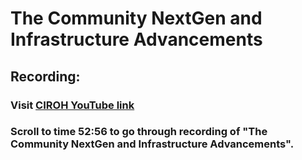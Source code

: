 # The Community NextGen and Infrastructure Advancements

## Recording: 

### Visit [CIROH YouTube link](https://www.youtube.com/watch?v=BgiZt7h_sHQ )

### Scroll to time 52:56 to go through recording of "The Community NextGen and Infrastructure Advancements".
